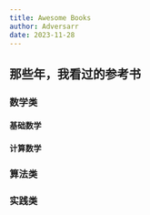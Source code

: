 ```yaml
---
title: Awesome Books
author: Adversarr
date: 2023-11-28
---
```


<!-- more -->

## 那些年，我看过的参考书

### 数学类

#### 基础数学

#### 计算数学

### 算法类

### 实践类